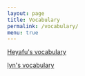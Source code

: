 ```yaml
---
layout: page
title: Vocabulary
permalink: /vocabulary/
menu: true
---
```


[Heyafu's vocabulary](heyafu)

[lyn's vocabulary](lyn)